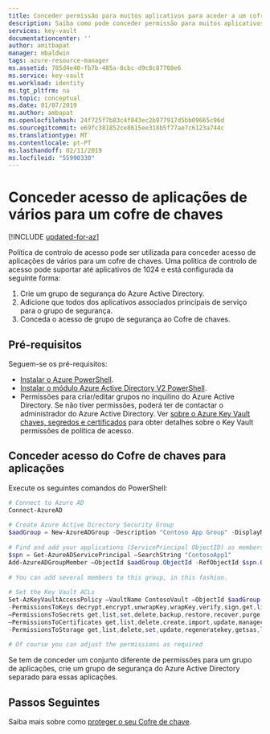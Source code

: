 ```yaml
---
title: Conceder permissão para muitos aplicativos para aceder a um cofre de chaves do Azure - Azure Key Vault | Documentos da Microsoft
description: Saiba como pode conceder permissão para muitos aplicativos para aceder a um cofre de chaves
services: key-vault
documentationcenter: ''
author: amitbapat
manager: mbaldwin
tags: azure-resource-manager
ms.assetid: 785d4e40-fb7b-485a-8cbc-d9c8c87708e6
ms.service: key-vault
ms.workload: identity
ms.tgt_pltfrm: na
ms.topic: conceptual
ms.date: 01/07/2019
ms.author: ambapat
ms.openlocfilehash: 24f725f7b83c4f043ec2b977917d5bb09665c96d
ms.sourcegitcommit: e69fc381852ce8615ee318b5f77ae7c6123a744c
ms.translationtype: MT
ms.contentlocale: pt-PT
ms.lasthandoff: 02/11/2019
ms.locfileid: "55990330"
---
```

# <a name="grant-several-applications-access-to-a-key-vault"></a>Conceder acesso de aplicações de vários para um cofre de chaves

[!INCLUDE [updated-for-az](../../includes/updated-for-az.md)]

Política de controlo de acesso pode ser utilizada para conceder acesso de aplicações de vários para um cofre de chaves. Uma política de controlo de acesso pode suportar até aplicativos de 1024 e está configurada da seguinte forma:

1. Crie um grupo de segurança do Azure Active Directory. 
2. Adicione que todos dos aplicativos associados principais de serviço para o grupo de segurança.
3. Conceda o acesso de grupo de segurança ao Cofre de chaves.

## <a name="prerequisites"></a>Pré-requisitos

Seguem-se os pré-requisitos:
* [Instalar o Azure PowerShell](/powershell/azure/overview).
* [Instalar o módulo Azure Active Directory V2 PowerShell](https://www.powershellgallery.com/packages/AzureAD).
* Permissões para criar/editar grupos no inquilino do Azure Active Directory. Se não tiver permissões, poderá ter de contactar o administrador do Azure Active Directory. Ver [sobre o Azure Key Vault chaves, segredos e certificados](about-keys-secrets-and-certificates.md) para obter detalhes sobre o Key Vault permissões de política de acesso.

## <a name="granting-key-vault-access-to-applications"></a>Conceder acesso do Cofre de chaves para aplicações

Execute os seguintes comandos do PowerShell:

```powershell
# Connect to Azure AD 
Connect-AzureAD 
 
# Create Azure Active Directory Security Group 
$aadGroup = New-AzureADGroup -Description "Contoso App Group" -DisplayName "ContosoAppGroup" -MailEnabled 0 -MailNickName none -SecurityEnabled 1 
 
# Find and add your applications (ServicePrincipal ObjectID) as members to this group 
$spn = Get-AzureADServicePrincipal –SearchString "ContosoApp1" 
Add-AzureADGroupMember –ObjectId $aadGroup.ObjectId -RefObjectId $spn.ObjectId 
 
# You can add several members to this group, in this fashion. 
 
# Set the Key Vault ACLs 
Set-AzKeyVaultAccessPolicy –VaultName ContosoVault –ObjectId $aadGroup.ObjectId `
-PermissionsToKeys decrypt,encrypt,unwrapKey,wrapKey,verify,sign,get,list,update,create,import,delete,backup,restore,recover,purge `
–PermissionsToSecrets get,list,set,delete,backup,restore,recover,purge `
–PermissionsToCertificates get,list,delete,create,import,update,managecontacts,getissuers,listissuers,setissuers,deleteissuers,manageissuers,recover,purge,backup,restore `
-PermissionsToStorage get,list,delete,set,update,regeneratekey,getsas,listsas,deletesas,setsas,recover,backup,restore,purge 
 
# Of course you can adjust the permissions as required 
```

Se tem de conceder um conjunto diferente de permissões para um grupo de aplicações, crie um grupo de segurança do Azure Active Directory separado para essas aplicações.

## <a name="next-steps"></a>Passos Seguintes

Saiba mais sobre como [proteger o seu Cofre de chave](key-vault-secure-your-key-vault.md).
